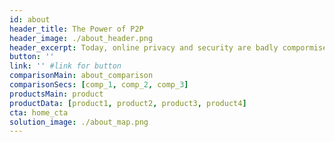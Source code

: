 ```yaml
---
id: about
header_title: The Power of P2P
header_image: ./about_header.png
header_excerpt: Today, online privacy and security are badly compormised. Peer-to-Peer models empower communities with equality, sovereignity and resiliency.
button: ''
link: '' #link for button
comparisonMain: about_comparison
comparisonSecs: [comp_1, comp_2, comp_3]
productsMain: product
productData: [product1, product2, product3, product4]
cta: home_cta
solution_image: ./about_map.png
---
```

